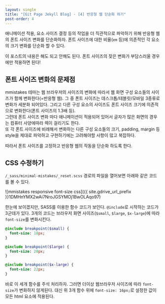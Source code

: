 ```yaml
---
layout: single
title: "[Git Page Jekyll Blog] - [4] 반응형 웹 단순화 하기"
post-order: 4
---
```

애니메이션 적용, 요소 사이즈 결정 등의 작업을 더 직관적으로 파악하기 위해 반응형 웹의 폰트 사이즈 변화를 단순화하자. 폰트 사이즈에 대한 비율(`em` 등)에 의존적인 각 요소의 크기 변화를 단순화 할 수 있다.

이 포스트의 내용은 해도 되고 안해도 된다. 폰트 사이즈의 잦은 변화가 부담스러울 경우에만 적용하면 된다!

## 폰트 사이즈 변화의 문제점

mmistakes 테마는 웹 브라우저의 사이즈의 변화에 따라서 웹 화면 구성 요소들의 사이즈가 함께 변화한다(=반응형 웹). 그 중 폰트 사이즈는 데스크톱/테블릿/모바일 3종류로 변화가 세분화 되어있다. 그리고 다른 구성 요소의 사이즈도 폰트 사이즈 크기에 의존적으로 변화한다(폰트 사이즈의 1.3배 등).<br/>
그런데 폰트 사이즈 변화 마다 애니메이션이 적용되어 있어서 글자가 많은 화면의 경우는 컴퓨터 사양에따라 렉이 걸리기도 한다.<br/>
또 각 폰트 사이즈에 비례해서 변화하는 다른 구성 요소들의 크기, padding, margin 등 style을 제대로 파악하고 구현하기에는 고려해야할 사항이 많고 복잡하다.

따라서 폰트 사이즈를 고정하고 반응형 웹의 작동을 단순화 하도록 한다.

## CSS 수정하기

`/_sass/minimal-mistakes/_reset.scss` 경로의 파일을 열어보면 아래와 같은 코드를 볼 수 있다.

![mmistakes responsive font-size css]({{ site.gdrive_url_prefix }}1DMHnYMX2wAi7NroJGSYMOj1BwOLAqo97)

한눈에 보이겠지만, SASS를 이용한 함수 코드가 보인다. `@include`로 시작하는 코드가 3군데가 있다. 3개의 코드는 브라우저 화면 사이즈(`$small`, `$large`, `$x-large`)에 따라 `font-size`를 변화시킨다.

```sass
@include breakpoint($small) {
  font-size: 18px;
}

@include breakpoint($large) {
  font-size: 20px;
}

@include breakpoint($x-large) {
  font-size: 22px;
}
```

바로 이 세개 함수를 주석 처리하자. 그러면 더이상 웹브라우저 사이즈에 따라 `font-size`가 변화하지 않게된다. 대신 위 3개 함수 위에 `font-size: 16px;`로 설정한 값이 모든 html 요소에 적용된다.
